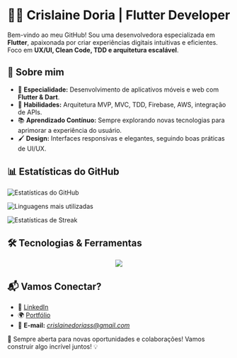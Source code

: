 # 👩‍💻 Crislaine Doria | Flutter Developer

Bem-vindo ao meu GitHub! Sou uma desenvolvedora especializada em **Flutter**, apaixonada por criar experiências digitais intuitivas e eficientes. Foco em **UX/UI, Clean Code, TDD e arquitetura escalável**.

## 🚀 Sobre mim
- 💼 **Especialidade:** Desenvolvimento de aplicativos móveis e web com **Flutter & Dart**.
- 🎯 **Habilidades:** Arquitetura MVP, MVC, TDD, Firebase, AWS, integração de APIs.
- 📚 **Aprendizado Contínuo:** Sempre explorando novas tecnologias para aprimorar a experiência do usuário.
- 🖌️ **Design:** Interfaces responsivas e elegantes, seguindo boas práticas de UI/UX.

## 📊 Estatísticas do GitHub
![Estatísticas do GitHub](https://github-readme-stats.vercel.app/api?username=Crislaine-Doria&show_icons=true&theme=radical&count_private=true)

![Linguagens mais utilizadas](https://github-readme-stats.vercel.app/api/top-langs/?username=Crislaine-Doria&layout=compact&theme=radical)

![Estatísticas de Streak](https://github-readme-streak-stats.herokuapp.com/?user=Crislaine-Doria&theme=radical)

## 🛠️ Tecnologias & Ferramentas
<p align="center">
  <a href="https://skillicons.dev">
    <img src="https://skillicons.dev/icons?i=flutter,dart,git,mysql,firebase,aws,figma" />
  </a>
</p>

## 📬 Vamos Conectar?
- 💼 [LinkedIn](https://www.linkedin.com/in/crislaine-doria-7b739433b/)
- 🌍 [Portfólio](https://crislainedoriasolucoessoftware-6eb37.web.app/)
- 📩 **E-mail:** *crislainedoriass@gmail.com* 

🚀 Sempre aberta para novas oportunidades e colaborações! Vamos construir algo incrível juntos! 💡
